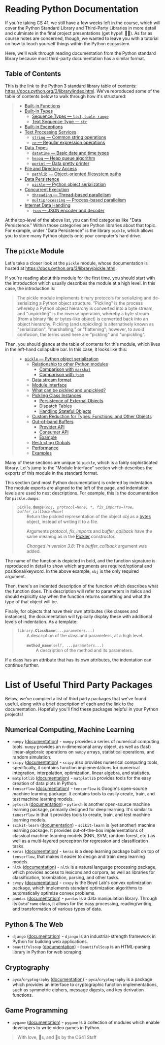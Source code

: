 # Reading Python Documentation
If you're taking CS 41, we still have a few weeks left in the course, which will cover the Python Standard Library and Third-Party Libraries in more detail and culminate in the final project presentations (get hype!! 🥳🚀). As far as course notes are concerned, though, we wanted to leave you with a tutorial on how to teach yourself things within the Python ecosystem.

Here, we'll walk through reading documentation from the Python standard library because most third-party documentation has a similar format.


## Table of Contents
This is the link to the Python 3 standard library table of contents: <https://docs.python.org/3/library/index.html>. We've reproduced some of the table of contents below to walk through how it's structured:

> *   [Built-in Functions](https://docs.python.org/3/library/functions.html)
> *   [Built-in Types](https://docs.python.org/3/library/stdtypes.html)
>     *   [Sequence Types — `list`, `tuple`, `range`](https://docs.python.org/3/library/stdtypes.html#sequence-types-list-tuple-range)
>     *   [Text Sequence Type — `str`](https://docs.python.org/3/library/stdtypes.html#text-sequence-type-str)
> *   [Built-in Exceptions](https://docs.python.org/3/library/exceptions.html)
> *   [Text Processing Services](https://docs.python.org/3/library/text.html)
>     *   [`string` — Common string operations](https://docs.python.org/3/library/string.html)
>     *   [`re` — Regular expression operations](https://docs.python.org/3/library/re.html)
> *   [Data Types](https://docs.python.org/3/library/datatypes.html)
>     *   [`datetime` — Basic date and time types](https://docs.python.org/3/library/datetime.html)
>     *   [`heapq` — Heap queue algorithm](https://docs.python.org/3/library/heapq.html)
>     *   [`pprint` — Data pretty printer](https://docs.python.org/3/library/pprint.html)
> *   [File and Directory Access](https://docs.python.org/3/library/filesys.html)
>     *   [`pathlib` — Object-oriented filesystem paths](https://docs.python.org/3/library/pathlib.html)
> *   [Data Persistence](https://docs.python.org/3/library/persistence.html)
>     *   [`pickle` — Python object serialization](https://docs.python.org/3/library/pickle.html)
> *   [Concurrent Execution](https://docs.python.org/3/library/concurrency.html)
>     *   [`threading` — Thread-based parallelism](https://docs.python.org/3/library/threading.html)
>     *   [`multiprocessing` — Process-based parallelism](https://docs.python.org/3/library/multiprocessing.html)
> *   [Internet Data Handling](https://docs.python.org/3/library/netdata.html)
>     *   [`json` — JSON encoder and decoder](https://docs.python.org/3/library/json.html)

At the top-level of the above list, you can find categories like "Data Persistence." Within those categories are Python libraries about that topic. For example, under "Data Persistence" is the library `pickle`, which allows you to store many Python objects onto your computer's hard drive.

## The `pickle` Module
Let's take a closer look at the `pickle` module, whose documentation is hosted at <https://docs.python.org/3/library/pickle.html>.

If you're reading about this module for the first time, you should start with the introduction which usually describes the module at a high level. In this case, the introduction is:

> The pickle module implements binary protocols for serializing and de-serializing a Python object structure. "Pickling" is the process whereby a Python object hierarchy is converted into a byte stream, and "unpickling" is the inverse operation, whereby a byte stream (from a binary file or bytes-like object) is converted back into an object hierarchy. Pickling (and unpickling) is alternatively known as "serialization", "marshalling," or "flattening"; however, to avoid confusion, the terms used here are "pickling" and "unpickling".

Then, you should glance at the table of contents for this module, which lives in the left-hand collapsible bar. In this case, it looks like this: 

> *   [`pickle` — Python object serialization](https://docs.python.org/3/library/pickle.html#)
>     *   [Relationship to other Python modules](https://docs.python.org/3/library/pickle.html#relationship-to-other-python-modules)
>         *   [Comparison with `marshal`](https://docs.python.org/3/library/pickle.html#comparison-with-marshal)
>         *   [Comparison with `json`](https://docs.python.org/3/library/pickle.html#comparison-with-json)
>     *   [Data stream format](https://docs.python.org/3/library/pickle.html#data-stream-format)
>     *   [Module Interface](https://docs.python.org/3/library/pickle.html#module-interface)
>     *   [What can be pickled and unpickled?](https://docs.python.org/3/library/pickle.html#what-can-be-pickled-and-unpickled)
>     *   [Pickling Class Instances](https://docs.python.org/3/library/pickle.html#pickling-class-instances)
>         *   [Persistence of External Objects](https://docs.python.org/3/library/pickle.html#persistence-of-external-objects)
>         *   [Dispatch Tables](https://docs.python.org/3/library/pickle.html#dispatch-tables)
>         *   [Handling Stateful Objects](https://docs.python.org/3/library/pickle.html#handling-stateful-objects)
>     *   [Custom Reduction for Types, Functions, and Other Objects](https://docs.python.org/3/library/pickle.html#custom-reduction-for-types-functions-and-other-objects)
>     *   [Out-of-band Buffers](https://docs.python.org/3/library/pickle.html#out-of-band-buffers)
>         *   [Provider API](https://docs.python.org/3/library/pickle.html#provider-api)
>         *   [Consumer API](https://docs.python.org/3/library/pickle.html#consumer-api)
>         *   [Example](https://docs.python.org/3/library/pickle.html#example)
>     *   [Restricting Globals](https://docs.python.org/3/library/pickle.html#restricting-globals)
>     *   [Performance](https://docs.python.org/3/library/pickle.html#performance)
>     *   [Examples](https://docs.python.org/3/library/pickle.html#examples)

Many of these sections are unique to `pickle`, which is a fairly sophisticated library. Let's jump to the "Module Interface" section which describes the exports of this module in the standard format.

This section (and most Python documentation) is ordered by indentation. The module exports are aligned to the left of the page, and indentation levels are used to nest descriptions. For example, this is the documentation for `pickle.dumps`:

<blockquote>
<code>pickle.<b>dumps</b>(<i>obj, protocol=None, *, fix_imports=True, buffer_callback=None</i>)</code>
<div style="margin-left: 30px;">
Return the pickled representation of the object <i>obj</i> as a <a href="https://docs.python.org/3/library/stdtypes.html#bytes">bytes</a> object, instead of writing it to a file.

Arguments <i>protocol</i>, <i>fix_imports</i> and <i>buffer_callback</i> have the same meaning as in the <a href="https://docs.python.org/3/library/pickle.html#pickle.Pickler">Pickler</a> constructor.

<i>Changed in version 3.8</i>: The <i>buffer_callback</i> argument was added.
</div>
</blockquote>

The name of the function is depicted in bold, and the function signature is reproduced in detail to show which arguments are required/optional and positional/keyword. In the above example, `obj` is the only required argument.

Then, there's an indented description of the function which describes what the function does. This description will refer to parameters in italics and should explicitly say when the function returns something and what the type of that object will be.

Finally, for objects that have their own attributes (like classes and instances), the documentation will typically display these with additional levels of indentation. As a template:

<blockquote>
<code>library.<b>ClassName</b>(<i>...parameters...</i>)</code>
<div style="margin-left: 30px;">
A description of the class and parameters, at a high level.
<br /><br />
<code><b>method_name</b>(self, <i>...parameters...</i>)</code>
<div style="margin-left: 30px;">
A description of the method and its parameters.
</div>
</div>
</blockquote>

If a class has an attribute that has its own attributes, the indentation can continue further.

# List of Useful Third Party Packages

Below, we've compiled a list of third party packages that we've found useful, along with a brief description of each and the link to the documentation. Hopefully you'll find these packages helpful in your Python projects!

## Numerical Computing, Machine Learning
* `numpy` ([documentation](https://numpy.org/doc/)) - `numpy` provides a series of numerical computing tools. `numpy` provides an n-dimensional array object, as well as (fast) linear-algebraic operations on `numpy` arrays, statistical operations, and random simulation.
* `scipy` ([documentation](https://docs.scipy.org/doc/scipy/reference/)) - `scipy` also provides numerical computing tools, specifically, it contains function implementations for numerical integration, interpolation, optimization, linear algebra, and statistics.
* `matplotlib` ([documentation](https://matplotlib.org/contents.html)) - `matplotlib` provides tools for the easy creation of data plots in Python.
* `tensorflow` ([documentation](https://www.tensorflow.org/guide)) - `tensorflow` is Google's open-source machine learning package. It contains tools to easily create, train, and test machine learning models.
* `pytorch` ([documentation](https://pytorch.org/docs/stable/index.html)) - `pytorch` is another open-source machine learning package, primarily designed for deep learning. It's similar to `tenosrflow` in that it provides tools to create, train, and test machine learning models.
* `scikit-learn` ([documentation](https://scikit-learn.org/stable/user_guide.html)) - `scikit-learn` is (yet another) machine learning package. It provides out-of-the-box implementations of classical machine learning models (KNN, SVM, random forest, etc.) as well as a multi-layered perceptron for regression and classification tasks.
* `keras` ([documentation](https://keras.io/api/)) - `keras` is a deep learning package built on top of `tensorflow`, that makes it easier to design and train deep learning models.
* `nltk` ([documentation](https://www.nltk.org)) - `nltk` is a natural language processing package, which provides access to lexicons and corpora, as well as libraries for classification, tokenization, parsing, and other tasks.
* `cvxpy` ([documentation](https://www.cvxpy.org)) - `cvxpy` is the Boyd Lab's convex optimization package, which implements standard optimization algorithms to automatically optimize convex problems.
* `pandas` ([documentation](https://pandas.pydata.org/docs/)) - `pandas` is a data manipulation library. Through its `DataFrame` class, it allows for the easy processing, reading/writing, and transformation of various types of data.

## Python & The Web
* `django` ([documentation](https://docs.djangoproject.com/en/3.1/)) - `django` is an industrial-strength framework in Python for building web applications.
* `beautifulsoup` ([documentation](https://www.crummy.com/software/BeautifulSoup/bs4/doc/)) - `BeautifulSoup` is an HTML-parsing library in Python for web scraping.

## Cryptography
* `pyca`/`cryptography` ([documentation](https://cryptography.io/en/latest/)) - `pyca`/`cryptography` is a package which provides an interface to cryptographic function implementations, such as symmetric ciphers, message digests, and key derivation functions.

## Game Programming
* `pygame` ([documentation](https://www.pygame.org/docs/)) - `pygame` is a collection of modules which enable developers to write video games in Python.


> With love, 🦄s, and 🐘s by the CS41 Staff